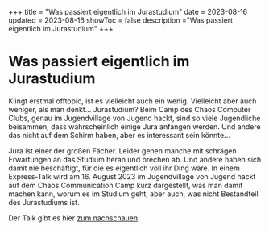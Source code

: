 +++
title = "Was passiert eigentlich im Jurastudium"
date = 2023-08-16
updated = 2023-08-16
showToc = false
description ="Was passiert eigentlich im Jurastudium"
+++

<script lang="ts">
    import Figure from "$lib/components/Figure.svelte";
</script>

# Was passiert eigentlich im Jurastudium

Klingt erstmal offtopic, ist es vielleicht auch ein wenig. Vielleicht aber auch weniger, als man denkt... Jurastudium? Beim Camp des Chaos Computer Clubs, genau im Jugendvillage von Jugend hackt, sind so viele Jugendliche beisammen, dass wahrscheinlich einige Jura anfangen werden. Und andere das nicht auf dem Schirm haben, aber es interessant sein könnte...

Jura ist einer der großen Fächer. Leider gehen manche mit schrägen Erwartungen an das Studium heran und brechen ab. Und andere haben sich damit nie beschäftigt, für die es eigentlich voll ihr Ding wäre. In einem Express-Talk wird am 16. August 2023 im Jugendvillage von Jugend hackt auf dem Chaos Communication Camp kurz dargestellt, was man damit machen kann, worum es im Studium geht, aber auch, was nicht Bestandteil des Jurastudiums ist.

Der Talk gibt es hier [zum nachschauen](https://media.ccc.de/v/camp2023-74-was_passiert_eigentlich_im_jurastudium).
